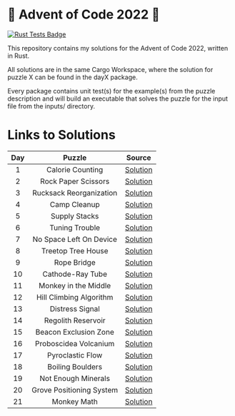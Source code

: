 # :christmas_tree: Advent of Code 2022 :christmas_tree:

[![Rust Tests Badge](https://github.com/chrismandery/advent-of-code-2022/actions/workflows/rust.yml/badge.svg)](https://github.com/chrismandery/advent-of-code-2022/actions/workflows/rust.yml)

This repository contains my solutions for the Advent of Code 2022, written in Rust.

All solutions are in the same Cargo Workspace, where the solution for puzzle X can be found in the dayX package.

Every package contains unit test(s) for the example(s) from the puzzle description and will build an executable that solves the puzzle for the input file from the inputs/ directory.

# Links to Solutions

| Day |         Puzzle           |            Source             |
|:---:|:------------------------:|:-----------------------------:|
|  1  | Calorie Counting         | [Solution](day1/src/main.rs)  |
|  2  | Rock Paper Scissors      | [Solution](day2/src/main.rs)  |
|  3  | Rucksack Reorganization  | [Solution](day3/src/main.rs)  |
|  4  | Camp Cleanup             | [Solution](day4/src/main.rs)  |
|  5  | Supply Stacks            | [Solution](day5/src/main.rs)  |
|  6  | Tuning Trouble           | [Solution](day6/src/main.rs)  |
|  7  | No Space Left On Device  | [Solution](day7/src/main.rs)  |
|  8  | Treetop Tree House       | [Solution](day8/src/main.rs)  |
|  9  | Rope Bridge              | [Solution](day9/src/main.rs)  |
|  10 | Cathode-Ray Tube         | [Solution](day10/src/main.rs) |
|  11 | Monkey in the Middle     | [Solution](day11/src/main.rs) |
|  12 | Hill Climbing Algorithm  | [Solution](day12/src/main.rs) |
|  13 | Distress Signal          | [Solution](day13/src/main.rs) |
|  14 | Regolith Reservoir       | [Solution](day14/src/main.rs) |
|  15 | Beacon Exclusion Zone    | [Solution](day15/src/main.rs) |
|  16 | Proboscidea Volcanium    | [Solution](day16/src/main.rs) |
|  17 | Pyroclastic Flow         | [Solution](day17/src/main.rs) |
|  18 | Boiling Boulders         | [Solution](day18/src/main.rs) |
|  19 | Not Enough Minerals      | [Solution](day19/src/main.rs) |
|  20 | Grove Positioning System | [Solution](day20/src/main.rs) |
|  21 | Monkey Math              | [Solution](day21/src/main.rs) |
